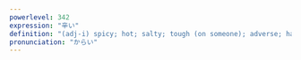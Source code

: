 ```yaml
---
powerlevel: 342
expression: "辛い"
definition: "(adj-i) spicy; hot; salty; tough (on someone); adverse; harsh; (P)"
pronunciation: "からい"
---
```

